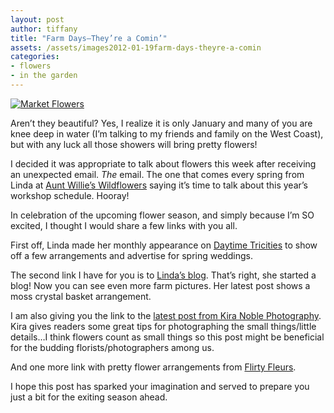 ```yaml
---
layout: post
author: tiffany
title: "Farm Days–They’re a Comin’"
assets: /assets/images2012-01-19farm-days-theyre-a-comin
categories: 
- flowers
- in the garden
---
```


[![](jekyll_uploads/2012/01/Market-Flowers-028-Copy-575x381.jpg "Market Flowers")](http://www.sweetpeonies.com/2012/01/farm-days-theyre-a-comin/market-flowers-028-copy/)

Aren’t they beautiful? Yes, I realize it is only January and many of you are knee deep in water (I’m talking to my friends and family on the West Coast), but with any luck all those showers will bring pretty flowers!

I decided it was appropriate to talk about flowers this week after receiving an unexpected email. _The_ email. The one that comes every spring from Linda at [Aunt Willie’s Wildflowers](http://auntwillieswildflowers.com/) saying it’s time to talk about this year’s workshop schedule. Hooray!

In celebration of the upcoming flower season, and simply because I’m SO excited, I thought I would share a few links with you all.

First off, Linda made her monthly appearance on [Daytime Tricities](http://www2.daytimetricities.com/lifestyles/2012/jan/17/1/planning-your-flowers-for-a-2012-wedding-46271-vi-33913/) to show off a few arrangements and advertise for spring weddings.

The second link I have for you is to [Linda’s blog](http://auntwillies.wordpress.com/). That’s right, she started a blog! Now you can see even more farm pictures. Her latest post shows a moss crystal basket arrangement.

I am also giving you the link to the [latest post from Kira Noble Photography](http://www.kiranoblephotographyblog.com/2012/01/the-small-things/). Kira gives readers some great tips for photographing the small things/little details…I think flowers count as small things so this post might be beneficial for the budding florists/photographers among us.

And one more link with pretty flower arrangements from [Flirty Fleurs](http://www.flirtyfleurs.com/eye-candy-from-florali/).

I hope this post has sparked your imagination and served to prepare you just a bit for the exiting season ahead.